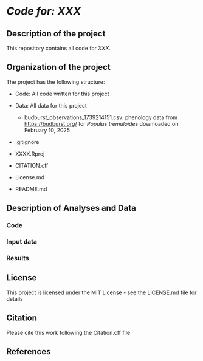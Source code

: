# *Code for: XXX*

## Description of the project

This repository contains all code for *XXX*.

## Organization of the project

The project has the following structure:

-   Code: All code written for this project

-   Data: All data for this project

    -   budburst_observations_1739214151.csv: phenology data from <https://budburst.org/> for *Populus tremuloides* downloaded on February 10, 2025

-   .gitignore

-   XXXX.Rproj

-   CITATION.cff

-   License.md

-   README.md

## Description of Analyses and Data

### Code

### Input data

### Results

## License

This project is licensed under the MIT License - see the LICENSE.md file for details

## Citation

Please cite this work following the Citation.cff file

## References
